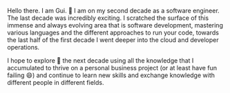 Hello there. I am Gui. 💬 I am on my second decade as a software engineer. The last decade was incredibly exciting. I scratched the surface of this immense and always evolving area that is software development, mastering various languages and the different approaches to run your code, towards the last half of the first decade I went deeper into the cloud and developer operations.

I hope to explore 🔭 the next decade using all the knowledge that I accumulated to thrive on a personal business project (or at least have fun failing 😄) and continue to learn new skills and exchange knowledge with different people in different fields.

